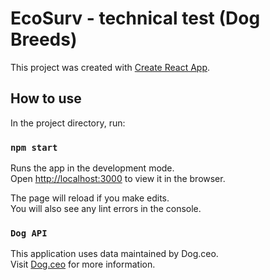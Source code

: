 # EcoSurv - technical test (Dog Breeds)

This project was created with [Create React App](https://github.com/facebook/create-react-app).

## How to use

In the project directory, run:

### `npm start`

Runs the app in the development mode.\
Open [http://localhost:3000](http://localhost:3000) to view it in the browser.

The page will reload if you make edits.\
You will also see any lint errors in the console.

### `Dog API`

This application uses data maintained by Dog.ceo.\
Visit [Dog.ceo](https://dog.ceo/dog-api/) for more information.
